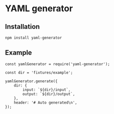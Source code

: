 # YAML generator

## Installation

```
npm install yaml-generator
```

## Example

```
const yamlGenerator = require('yaml-generator');

const dir = 'fixtures/example';

yamlGenerator.generate({
	dir: {
		input: `${dir}/input`,
		output: `${dir}/output`,
	},
	header: '# Auto generated\n',
});
```
